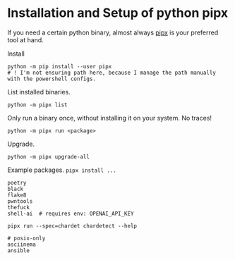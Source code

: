 # Installation and Setup of python pipx

If you need a certain python binary, almost always [pipx](https://github.com/pypa/pipx) is your preferred tool at hand.

Install 

    python -m pip install --user pipx
    # ! I'm not ensuring path here, because I manage the path manually with the powershell configs.

List installed binaries.

    python -m pipx list

Only run a binary once, without installing it on your system. No traces!

    python -m pipx run <package>


Upgrade.

    python -m pipx upgrade-all


Example packages.  `pipx install ...`

    poetry
    black
    flake8
    pwntools
    thefuck
    shell-ai  # requires env: OPENAI_API_KEY

    pipx run --spec=chardet chardetect --help

    # posix-only
    asciinema
    ansible
